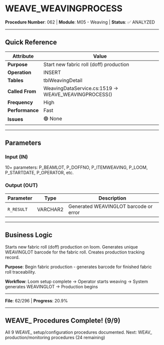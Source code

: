 # WEAVE_WEAVINGPROCESS

**Procedure Number**: 062 | **Module**: M05 - Weaving | **Status**: ✅ ANALYZED

---

## Quick Reference

| Attribute | Value |
|-----------|-------|
| **Purpose** | Start new fabric roll (doff) production |
| **Operation** | INSERT |
| **Tables** | tblWeavingDetail |
| **Called From** | WeavingDataService.cs:1519 → WEAVE_WEAVINGPROCESS() |
| **Frequency** | High |
| **Performance** | Fast |
| **Issues** | 🟢 None |

---

## Parameters

### Input (IN)

10+ parameters: P_BEAMLOT, P_DOFFNO, P_ITEMWEAVING, P_LOOM, P_STARTDATE, P_OPERATOR, etc.

### Output (OUT)

| Parameter | Type | Description |
|-----------|------|-------------|
| `R_RESULT` | VARCHAR2 | Generated WEAVINGLOT barcode or error |

---

## Business Logic

Starts new fabric roll (doff) production on loom. Generates unique WEAVINGLOT barcode for the fabric roll. Creates production tracking record.

**Purpose**: Begin fabric production - generates barcode for finished fabric roll traceability.

**Workflow**: Loom setup complete → Operator starts weaving → System generates WEAVINGLOT → Production begins

---

**File**: 62/296 | **Progress**: 20.9%

---

## WEAVE_ Procedures Complete! (9/9)

All 9 WEAVE_ setup/configuration procedures documented.
Next: WEAV_ production/monitoring procedures (24 remaining)
